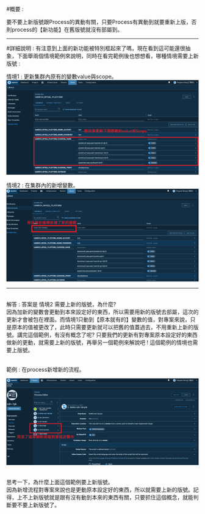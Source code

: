 #概要 : 

要不要上新版號跟Process的異動有關，只要Process有異動到就要重新上版，否則process的【新功能】在舊版號就沒有部屬到。
<hr>

#詳細說明 :
有注意到上面的新功能被特別框起來了嗎，現在看到這可能還很抽象，下面舉兩個情境範例來說明，同時在看完範例後也想想看，哪種情境需要上新版號 :

情境1 : 更新集群內原有的變數value與scope。
![image.png](/.attachments/image-2fd08235-a82d-432f-aafc-879d1ccc694b.png)

情境2 : 在集群內的新增變數。
![image.png](/.attachments/image-f3c393f5-2d89-4724-95c7-563f7405de98.png)



<hr>
<br>解答 : 答案是 情境2 需要上新的版號，為什麼?
<br>因為加新的變數會更動到本來設定好的東西，所以需要用新的版號去部屬，這次的更新才會被包在裡面。而情境1只動到【原本就有的】變數的值，對專案來說，只是原本的值被更改了，此時只需要更新就可以把舊的值蓋過去，不用重新上新的版號。講完這個範例，有沒有概念了呢?
只要我們的更新有對專案原本設定好的東西做新的更動，就需要上新的版號，再舉另一個範例來解說吧 ! 這個範例的情境也需要上版號。

<br>範例 : 在process新增新的流程。

![image.png](/.attachments/image-46071f91-e7dc-4597-b1fd-d6e0a8a0e1aa.png)

<br>思考一下，為什麼上面這個範例要上新版號。
<br>因為新增流程對專案來說也是更動原本設定好的東西，所以就需要上新的版號。記得，上不上新版號就是跟有沒有動到本來的東西有關，只要抓住這個概念，就能判斷要不要上新版號了。
